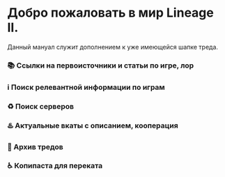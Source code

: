 # Добро пожаловать в мир Lineage II.

Данный мануал служит дополнением к уже имеющейся шапке треда. 

### 📚 Ссылки на первоисточники и статьи по игре, лор

### ℹ️ Поиск релевантной информации по играм

### ♻️ Поиск серверов

### ♨️ Актуальные вкаты с описанием, кооперация

### 📆 Архив тредов

### ♿ Копипаста для переката
